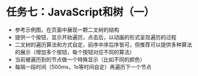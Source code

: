 # 任务七：JavaScript和树（一）

- 参考示例图，在页面中展现一颗二叉树的结构
- 提供一个按钮，显示开始遍历，点击后，以动画的形式呈现遍历的过程
- 二叉树的遍历算法和方式自定，前序中序后序皆可，但推荐可以提供多种算法的展示（增加多个按钮，每个按钮对应不同的算法）
- 当前被遍历到的节点做一个特殊显示（比如不同的颜色）
- 每隔一段时间（500ms，1s等时间自定）再遍历下一个节点